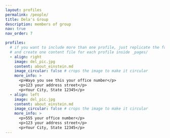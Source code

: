 ```yaml
---
layout: profiles
permalink: /people/
title: Dela's Group
description: members of group
nav: true
nav_order: 7

profiles:
  # if you want to include more than one profile, just replicate the following block
  # and create one content file for each profile inside _pages/
  - align: right
    image: del_pic.jpg
    content: about_einstein.md
    image_circular: false # crops the image to make it circular
    more_info: >
      <p>Wayo you see this your office number</p>
      <p>123 your address street</p>
      <p>Your City, State 12345</p>
  - align: left
    image: del_pic.jpg
    content: about_einstein.md
    image_circular: false # crops the image to make it circular
    more_info: >
      <p>555 your office number</p>
      <p>123 your address street</p>
      <p>Your City, State 12345</p>
---
```

